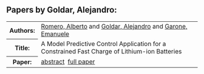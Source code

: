 <h2>Papers by Goldar, Alejandro:</h2>
<!-- Begin papers -->
<table>
<tr><th>Authors:</th><td>
<a href="../authors/author_204.html">Romero, Alberto</a> and 
<a href="../authors/author_082.html">Goldar, Alejandro</a> and 
<a href="../authors/author_075.html">Garone, Emanuele</a>
</td></tr>
<tr><th>Title:  </th><td>A Model Predictive Control Application for a Constrained Fast Charge of Lithium-ion Batteries</td></tr>
<tr><th>Paper:  </th><td><a href="../abstracts/Modelica2019abstract2D3.pdf">abstract</a>&nbsp;&nbsp;<a href="../papers/Modelica2019paper2D3.pdf">full paper</a></td></tr>
</table>
<br>
<!-- End papers -->